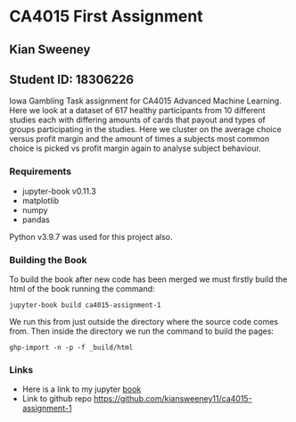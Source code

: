 # CA4015 First Assignment
## Kian Sweeney
## Student ID: 18306226

Iowa Gambling Task assignment for CA4015 Advanced Machine Learning. Here we look at a dataset of 617 healthy participants from 10 different studies each with differing amounts of cards that payout and types of groups participating in the studies. Here we cluster on the average choice versus profit margin and the amount of times a subjects most common choice is picked vs profit margin again to analyse subject behaviour.

### Requirements
- jupyter-book v0.11.3
- matplotlib
- numpy
- pandas

Python v3.9.7 was used for this project also.

### Building the Book
To build the book after new code has been merged we must firstly build the html of the book running the command:
```
jupyter-book build ca4015-assignment-1
```

We run this from just outside the directory where the source code comes from. Then inside the directory we run the command to build the pages:
```
ghp-import -n -p -f _build/html
```

### Links
- Here is a link to my jupyter [book](https://kiansweeney11.github.io/ca4015-assignment-1/introduction.html)
- Link to github repo https://github.com/kiansweeney11/ca4015-assignment-1
